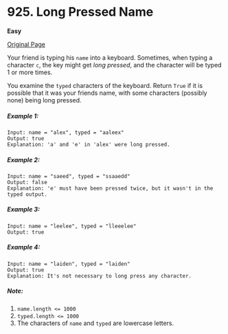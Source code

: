 # 925. Long Pressed Name

**Easy**

[Original Page](https://leetcode.com/problems/long-pressed-name/)

Your friend is typing his `name` into a keyboard.  Sometimes, when typing a character `c`, the key might get _long pressed_, and the character will be typed 1 or more times.

You examine the `typed` characters of the keyboard.  Return `True` if it is possible that it was your friends name, with some characters (possibly none) being long pressed.

##### Example 1:
```
Input: name = "alex", typed = "aaleex"
Output: true
Explanation: 'a' and 'e' in 'alex' were long pressed.
```

##### Example 2: 
```
Input: name = "saeed", typed = "ssaaedd"
Output: false
Explanation: 'e' must have been pressed twice, but it wasn't in the typed output.
```

##### Example 3:
```
Input: name = "leelee", typed = "lleeelee"
Output: true
```

##### Example 4: 
```
Input: name = "laiden", typed = "laiden"
Output: true
Explanation: It's not necessary to long press any character.
```


##### Note:
1. `name.length <= 1000`
2. `typed.length <= 1000`
3. The characters of `name` and `typed` are lowercase letters.
